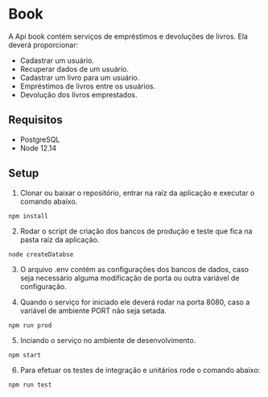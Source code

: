 # Book
A Api book contém serviços de empréstimos e devoluções de livros. Ela deverá proporcionar:
 - Cadastrar um usuário.
 - Recuperar dados de um usuário.
 - Cadastrar um livro para um usuário.
 - Empréstimos de livros entre os usuários.
 - Devolução dos livros emprestados.

## Requisitos

- PostgreSQL
- Node 12.14

## Setup

1. Clonar ou baixar o repositório, entrar na raíz da aplicação e executar o comando abaixo.
```
npm install
```

2. Rodar o script de criação dos bancos de produção e teste que fica na pasta raíz da aplicação.

```
node createDatabse
```

3. O arquivo .env contém as configurações dos bancos de dados, caso seja necessário alguma modificação de porta ou outra variável de configuração.

4. Quando o serviço for iniciado ele deverá rodar na porta 8080, caso a variável de ambiente PORT não seja setada. 

```
npm run prod 
```

5. Inciando o serviço no ambiente de desenvolvimento.
```
npm start 
```

6. Para efetuar os testes de integração e unitários rode o comando abaixo:

```
npm run test
```
